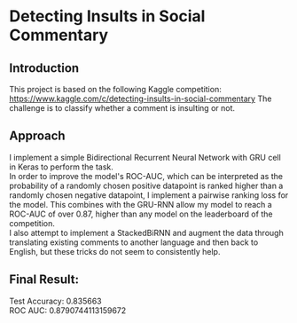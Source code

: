 # Detecting Insults in Social Commentary
## Introduction
This project is based on the following Kaggle competition:
https://www.kaggle.com/c/detecting-insults-in-social-commentary
The challenge is to classify whether a comment is insulting or not.
## Approach
I implement a simple Bidirectional Recurrent Neural Network with GRU cell in Keras to perform the task.
<br/>
In order to improve the model's ROC-AUC, which can be interpreted as the probability of a randomly chosen positive datapoint is ranked higher than a randomly chosen negative datapoint, I implement a pairwise ranking loss for the model. This combines with the GRU-RNN allow my model to reach a ROC-AUC of over 0.87, higher than any model on the leaderboard of the competition.
<br/>
I also attempt to implement a StackedBiRNN and augment the data through translating existing comments to another language and then back to English, but these tricks do not seem to consistently help.
## Final Result:
Test Accuracy: 0.835663
<br/>
ROC AUC: 0.8790744113159672
